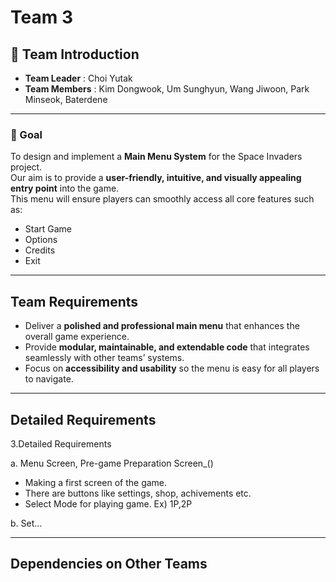 # Team 3 <MAIN>

## 👥 Team Introduction
- **Team Leader** : Choi Yutak  
- **Team Members** : Kim Dongwook, Um Sunghyun, Wang Jiwoon, Park Minseok, Baterdene  

---

### 🎯 Goal
To design and implement a **Main Menu System** for the Space Invaders project.  
Our aim is to provide a **user-friendly, intuitive, and visually appealing entry point** into the game.  
This menu will ensure players can smoothly access all core features such as:  
- Start Game  
- Options  
- Credits  
- Exit  

---

## Team Requirements
- Deliver a **polished and professional main menu** that enhances the overall game experience.  
- Provide **modular, maintainable, and extendable code** that integrates seamlessly with other teams’ systems.  
- Focus on **accessibility and usability** so the menu is easy for all players to navigate.

---

## Detailed Requirements
3.Detailed Requirements

  a. Menu Screen, Pre-game Preparation Screen_()
  - Making a first screen of the game.
  - There are buttons like settings, shop, achivements etc.
  - Select Mode for playing game. Ex) 1P,2P
    
  b. Set…

  ---

## Dependencies on Other Teams
